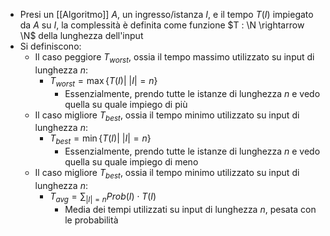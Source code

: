 - Presi un [[Algoritmo]] $A$, un ingresso/istanza $I$, e il tempo $T(I)$ impiegato da $A$ su $I$, la complessità è definita come funzione $T : \N \rightarrow \N$ della lunghezza dell'input
- Si definiscono:
	- Il caso peggiore $T_{worst}$, ossia il tempo massimo utilizzato su input di lunghezza $n$:
		- $T_{worst} = \max\{T(I) | \ |I| = n\}$
			- Essenzialmente, prendo tutte le istanze di lunghezza $n$ e vedo quella su quale impiego di più
	- Il caso migliore $T_{best}$, ossia il tempo minimo utilizzato su input di lunghezza $n$:
		- $T_{best} = \min\{T(I) | \ |I| = n\}$
			- Essenzialmente, prendo tutte le istanze di lunghezza $n$ e vedo quella su quale impiego di meno
	- Il caso migliore $T_{best}$, ossia il tempo minimo utilizzato su input di lunghezza $n$:
		- $T_{avg} = \sum_{|I| = n} Prob(I) \cdot T(I)$
			- Media dei tempi utilizzati su input di lunghezza $n$, pesata con le probabilità